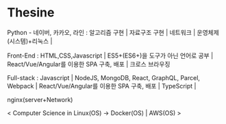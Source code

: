 # Thesine

Python - 네이버, 카카오, 라인 : 알고리즘 구현 | 자료구조 구현 | 네트워크 | 운영체제(시스템)+리눅스 | 

Front-End : HTML,CSS,Javascript | ES5+(ES6+)을 도구가 아닌 언어로 공부 | React/Vue/Angular를 이용한 SPA 구축, 배포 | 크로스 브라우징

Full-stack : Javascript | NodeJS, MongoDB, React, GraphQL, Parcel, Webpack | React/Vue/Angular를 이용한 SPA 구축, 배포 | TypeScript |

nginx(server+Network)

< Computer Science in Linux(OS) -> Docker(OS) | AWS(OS) > 

